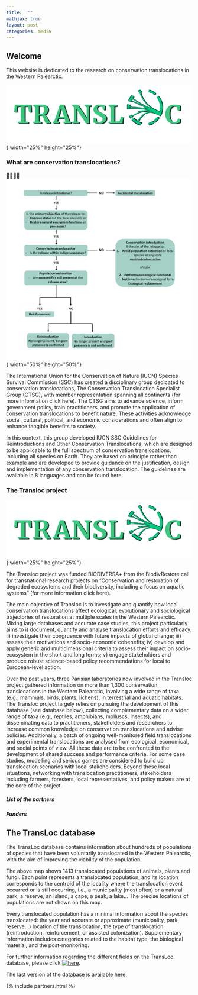 ```yaml
---
title:  ""
mathjax: true
layout: post
categories: media
---
```


## Welcome

This website is dedicated to the research on conservation translocations in the Western Palearctic. 


![Image](https://raw.githubusercontent.com/ConservationTranslocation/images/bbees/logo/graphic/transloc.png){:width="25%" height="25%"}

### What are conservation translocations?

![Image](https://raw.githubusercontent.com/ConservationTranslocation/images/main/transloc/TranslocationTypesFramework.png){:width="50%" height="50%"}

The International Union for the Conservation of Nature (IUCN) Species Survival Commission (SSC) has created a disciplinary group dedicated to conservation translocations, The Conservation Translocation Specialist Group (CTSG), with member representation spanning all continents (for more information click here). The CTSG aims to advance science, inform government policy, train practitioners, and promote the application of conservation translocations to benefit nature. These activities acknowledge social, cultural, political, and economic considerations and often align to enhance tangible benefits to society.  

In this context, this group developed IUCN SSC Guidelines for Reintroductions and Other Conservation Translocations, which are designed to be applicable to the full spectrum of conservation translocations, including all species on Earth. They are based on principle rather than example and are developed to provide guidance on the justification, design and implementation of any conservation translocation. The guidelines are available in 8 languages and can be found here.  

### The Transloc project

![Image](https://raw.githubusercontent.com/ConservationTranslocation/images/bbees/logo/graphic/transloc.png){:width="25%" height="25%"}


The Transloc project was funded BIODIVERSA+ from the BiodivRestore call for transnational research projects on “Conservation and restoration of degraded ecosystems and their biodiversity, including a focus on aquatic systems” (for more information click here). 

The main objective of Transloc is to investigate and quantify how local conservation translocations affect ecological, evolutionary and sociological trajectories of restoration at multiple scales in the Western Palearctic. Mixing large databases and accurate case studies, this project particularly aims to i) document, quantify and analyse translocation efforts and efficacy; ii) investigate their congruence with future impacts of global change; iii) assess their motivations and socio-economic cobenefits; iv) develop and apply generic and multidimensional criteria to assess their impact on socio-ecosystem in the short and long terms; v) engage stakeholders and produce robust science-based policy recommendations for local to European-level action. 

Over the past years, three Parisian laboratories now involved in the Transloc project gathered information on more than 1,300 conservation translocations in the Western Palearctic, involving a wide range of taxa (e.g., mammals, birds, plants, lichens), in terrestrial and aquatic habitats. The Transloc project largely relies on pursuing the development of this database (see database below), collecting complementary data on a wider range of taxa (e.g., reptiles, amphibians, molluscs, insects), and disseminating data to practitioners, stakeholders and researchers to increase common knowledge on conservation translocations and advise policies. Additionally, a batch of ongoing well-monitored field translocations and experimental translocations are analysed from ecological, economical, and social points of view. All these data are to be confronted to the development of shared success and performance criteria. For some case studies, modelling and serious games are considered to build up translocation scenarios with local stakeholders. Beyond these local situations, networking with translocation practitioners, stakeholders including farmers, foresters, local representatives, and policy makers are at the core of the project. 

##### List of the partners

##### Funders

## The TransLoc database 

The TransLoc database contains information about hundreds of populations of species that have been voluntarily translocated in the Western Palearctic, with the aim of improving the viability of the population. 


The above map shows 1413 translocated populations of animals, plants and fungi. Each point represents a translocated population, and its location corresponds to the centroid of the locality where the translocation event occurred or is still occurring, i.e., a municipality (most often) or a natural park, a reserve, an island, a cape, a peak, a lake… The precise locations of populations are not shown on this map. 

Every translocated population has a minimal information about the species translocated: the year and accurate or approximate (municipality, park, reserve...) location of the translocation, the type of translocation (reintroduction, reinforcement, or assisted colonization). Supplementary information includes categories related to the habitat type, the biological material, and the post-monitoring.  

For further information regarding the different fields on the TransLoc database, please click [![here](../assets/images/transloc.png)](http://translocations.in2p3.fr/index.php).  

The last version of the database is available here. 

{% include partners.html %}



